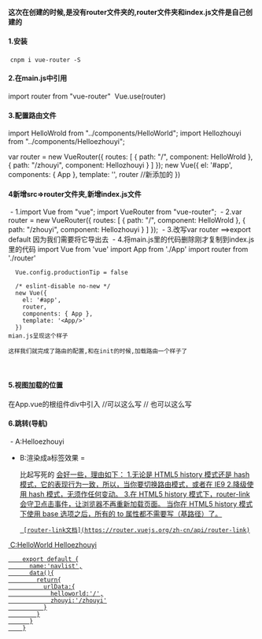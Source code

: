 #### 这次在创建的时候,是没有router文件夹的,router文件夹和index.js文件是自己创建的

 #### 1.安装
  ``cnpm i vue-router -S``
 #### 2.在main.js中引用
  import router from "vue-router"
  Vue.use(router)
#### 3.配置路由文件
  import HelloWrold from "../components/HelloWorld";
  import Hellozhouyi from "../components/Helloezhouyi";

  var router = new VueRouter({
     routes: [
    {
      path: "/",
      component: HelloWrold
    },
    {
      path: "/zhouyi",
      component: Hellozhouyi
    }
  ]
  });
  new Vue({
    el: '#app',
    components: { App },
    template: '<App/>',
    router   //新添加的
  })

#### 4新增src=>router文件夹,新增index.js文件
  - 1.import Vue from "vue";
    import VueRouter from "vue-router";
  - 2.var router = new VueRouter({
       routes: [
      {
        path: "/",
        component: HelloWrold
      },
      {
        path: "/zhouyi",
        component: Hellozhouyi
      }
    ]
    });
  - 3.改写var router ==>export default
      因为我们需要将它导出去
  - 4.将main.js里的代码删除刚才复制到index.js里的代码
      import Vue from 'vue'
      import App from './App'
      import router from './router'

      Vue.config.productionTip = false

      /* eslint-disable no-new */
      new Vue({
        el: '#app',
        router,
        components: { App },
        template: '<App/>'
      })
    mian.js呈现这个样子

    这样我们就完成了路由的配置,和在init的时候,加载路由一个样子了
    
#### 5.视图加载的位置
  在App.vue的根组件div中引入
    <router-view/>  //可以这么写
    //<router-view></router-view>  也可以这么写

#### 6.跳转(导航)
  - A:<router-link to="/zhouyi">Helloezhouyi</router-link>

- B:渲染成a标签效果 = <a href="#/zhouyi"></a>

    <router-link> 比起写死的 <a href="..."> 
    会好一些，理由如下：
      1.无论是 HTML5 history 模式还是 hash 模式，它的表现行为一致，所以，当你要切换路由模式，或者在 IE9 2.降级使用 hash 模式，无须作任何变动。
      3.在 HTML5 history 模式下，router-link 会守卫点击事件，让浏览器不再重新加载页面。
      当你在 HTML5 history 模式下使用 base 选项之后，所有的 to 属性都不需要写（基路径）了。
      
       [router-link文档](https://router.vuejs.org/zh-cn/api/router-link)

  C:<router-link :to="urlData.helloworld">HelloWorld</router-link> 
      <router-link :to="urlData.zhouyi">Helloezhouyi</router-link>

        export default {
          name:'navlist',
          data(){
            return{
              urlData:{
                helloworld:'/',
                zhouyi:'/zhouyi'
              }
            }
          }
        }

